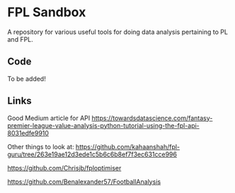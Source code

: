 # FPL Sandbox

A repository for various useful tools for doing data analysis pertaining to PL and FPL.

## Code
To be added!

## Links
Good Medium article for API
https://towardsdatascience.com/fantasy-premier-league-value-analysis-python-tutorial-using-the-fpl-api-8031edfe9910

Other things to look at:
https://github.com/kahaanshah/fpl-guru/tree/263e19ae12d3ede1c5b6c6b8ef7f3ec631cce996

https://github.com/Chrisjb/fploptimiser

https://github.com/Benalexander57/FootballAnalysis
